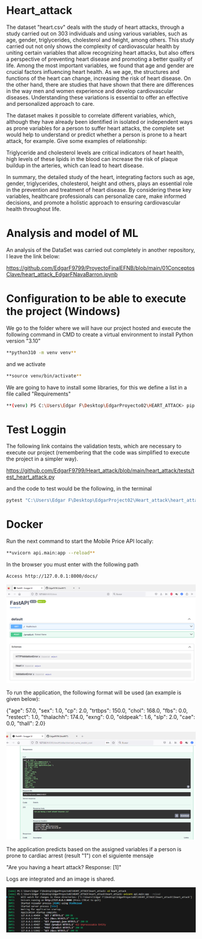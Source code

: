 
# Heart_attack
The dataset "heart.csv" deals with the study of heart attacks, through a study carried out on 303 individuals and using various variables, such as age, gender, triglycerides, cholesterol and height, among others. This study carried out not only shows the complexity of cardiovascular health by uniting certain variables that allow recognizing heart attacks, but also offers a perspective of preventing heart disease and promoting a better quality of life. Among the most important variables, we found that age and gender are crucial factors influencing heart health. As we age, the structures and functions of the heart can change, increasing the risk of heart disease. On the other hand, there are studies that have shown that there are differences in the way men and women experience and develop cardiovascular diseases. Understanding these variations is essential to offer an effective and personalized approach to care.

The dataset makes it possible to correlate different variables, which, although they have already been identified in isolated or independent ways as prone variables for a person to suffer heart attacks, the complete set would help to understand or predict whether a person is prone to a heart attack, for example. Give some examples of relationship:

Triglyceride and cholesterol levels are critical indicators of heart health, high levels of these lipids in the blood can increase the risk of plaque buildup in the arteries, which can lead to heart disease.

In summary, the detailed study of the heart, integrating factors such as age, gender, triglycerides, cholesterol, height and others, plays an essential role in the prevention and treatment of heart disease. By considering these key variables, healthcare professionals can personalize care, make informed decisions, and promote a holistic approach to ensuring cardiovascular health throughout life.


# Analysis and model of ML

An analysis of the DataSet was carried out completely in another repository, I leave the link below:

https://github.com/EdgarF9799/ProyectoFinalEFNB/blob/main/01ConceptosClave/heart_attack_EdgarFNavaBarron.ipynb


# Configuration to be able to execute the project (Windows)

We go to the folder where we will have our project hosted and execute the following command in CMD to create a virtual environment to install Python version "3.10"
  ```bash
**python310 -m venv venv**
  ```
and we activate 
  ```bash
**source venv/bin/activate**
  ```
We are going to have to install some libraries, for this we define a list in a file called "Requirements"

  ```bash
**(venv) PS C:\Users\Edgar F\Desktop\EdgarProyecto02\HEART_ATTACK> pip install -r ./requirements_dev.txt**
  ```

# Test Loggin

The following link contains the validation tests, which are necessary to execute our project (remembering that the code was simplified to execute the project in a simpler way).

https://github.com/EdgarF9799/Heart_attack/blob/main/heart_attack/tests/test_heart_attack.py


and the code to test would be the following, in the terminal

  ```bash
pytest "C:\Users\Edgar F\Desktop\EdgarProject02\Heart_attack\heart_attack\tests\test_heart_attack.py" -v
  ```

# Docker 

Run the next command to start the Mobile Price API locally:
  ```bash
**uvicorn api.main:app --reload**
  ```

In the browser you must enter with the following path

  ```bash
Access http://127.0.0.1:8000/docs/
  ```

![Evidencia01](https://github.com/EdgarF9799/Heart_attack/blob/b89b024d34cf5d3cc0774604c7312d8de6c5539c/Images/01_EvidenciaApi.png)


To run the application, the following format will be used (an example is given below):

{"age": 57.0,
  "sex": 1.0,
  "cp": 2.0,
  "trtbps": 150.0,
  "chol": 168.0,
  "fbs": 0.0,
  "restect": 1.0,
  "thalachh": 174.0,
  "exng": 0.0,
  "oldpeak": 1.6,
  "slp": 2.0,
  "cae": 0.0,
  "thall": 2.0}

![Evidencia02](https://github.com/EdgarF9799/Heart_attack/blob/main/Images/02_EvidenciaApi.png)

The application predicts based on the assigned variables if a person is prone to cardiac arrest (result "1") con el siguiente mensaje

"Are you having a heart attack? Response: [1]"

Logs are integrated and an image is shared.


![Evidencia03](https://github.com/EdgarF9799/Heart_attack/blob/main/Images/03_EvidenciaApi.png)








